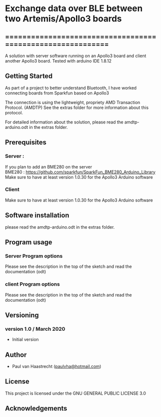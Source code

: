 # Exchange data over BLE between two Artemis/Apollo3  boards

## ===========================================================

A solution with server software running on an Apollo3 board and client
another Apollo3 board. Tested with arduino IDE 1.8.12

## Getting Started
As part of a project to better understand Bluetooth, I have worked
connecting boards from Sparkfun based on Apollo3

The connection is using the lightweight, propriety AMD Transaction Protocol. (AMDTP)
See the extras folder for more information about this protocol.

For detailed information about the solution, please read the amdtp-arduino.odt in the extras folder.

## Prerequisites
### Server :
If you plan to add an BME280 on the server
<br> BME280   : https://github.com/sparkfun/SparkFun_BME280_Arduino_Library
Make sure to have at least version 1.0.30 for the Apollo3 Arduino software

### Client
Make sure to have at least version 1.0.30 for the Apollo3 Arduino software

## Software installation
please read the amdtp-arduino.odt in the extras folder.

## Program usage
### Server Program options
Please see the description in the top of the sketch and read the documentation (odt)

### client Program options
Please see the description in the top of the sketch and read the documentation (odt)

## Versioning

### version 1.0 / March 2020
 * Initial version

## Author
 * Paul van Haastrecht (paulvha@hotmail.com)

## License
This project is licensed under the GNU GENERAL PUBLIC LICENSE 3.0

## Acknowledgements
